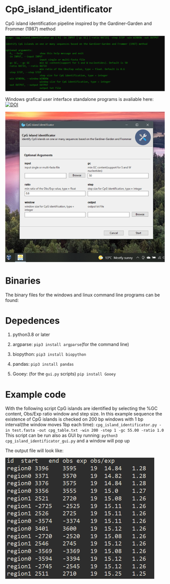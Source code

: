 # CpG_island_identificator 

CpG island identification pipeline inspired by the  Gardiner-Garden and Frommer (1987) method 

![](img/arguments.png) 

Windows grafical user interface standalone programs is avaliable here: [![DOI](https://zenodo.org/badge/DOI/10.5281/zenodo.5812427.svg)](https://doi.org/10.5281/zenodo.5812427)

![](img/program_gui.png)

# **Binaries**
The binary files for the windows and linux command line programs can be found: 

# **Depedences**

1. python3.8 or later

2. argparse: `pip3 install argparse`(for the command line)  

3. biopython: `pip3 install biopython`

4. pandas: `pip3 install pandas`  

5. Gooey: (for the `gui.py` scripts) `pip install Gooey`


# **Example code**

 With the following script CpG islands are identified by selecting the %GC content, Obs/Exp ratio  window and step size. In this example sequence the existence of CpG islands is checked on 200 bp windows with 1 bp interval(the window moves 1bp each time):
`cpg_island_identificator.py -in test.fasta -out cpg_table.txt -win 200 -step 1 -gc 55.00 -ratio 1.0`
This script can be run also as GUI by running: `python3 cpg_island_identificator_gui.py` and a window will pop up

The output file will look like: 

![](img/example.png)
